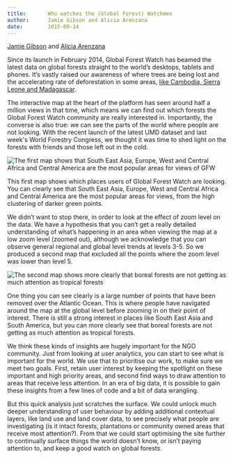 ```yaml
---
title:       Who watches the (Global Forest) Watchmen
author:      Jamie Gibson and Alicia Arenzana
date:        2015-09-14
---
```


[Jamie Gibson](http://www.vizzuality.com/about/jamie-gibson) and [Alicia Arenzana](http://www.vizzuality.com/about/alicia-arenzana)

Since its launch in February 2014, Global Forest Watch has beamed the latest data on global forests straight to the world’s desktops, tablets and phones. It’s vastly raised our awareness of where trees are being lost and the accelerating rate of deforestation in some areas, [like Cambodia, Sierra Leone and Madagascar](http://blog.globalforestwatch.org/2015/09/2014-tree-cover-loss-2).

The interactive map at the heart of the platform has seen around half a million views in that time, which means we can find out which forests the Global Forest Watch community are really interested in. Importantly, the converse is also true: we can see the parts of the world where people are not looking. With the recent launch of the latest UMD dataset and last week's World Forestry Congress, we thought it was time to shed light on the forests with friends and those left out in the cold.

![The first map shows that South East Asia, Europe, West and Central Africa and Central America are the most popular areas for views of GFW](/assets/images/posts/71a.png)

This first map shows which places users of Global Forest Watch are looking. You can clearly see that South East Asia, Europe, West and Central Africa and Central America are the most popular areas for views, from the high clustering of darker green points.

We didn’t want to stop there, in order to look at the effect of zoom level on the data. We have a hypothesis that you can’t get a really detailed understanding of what’s happening in an area when viewing the map at a low zoom level (zoomed out), although we acknowledge that you can observe general regional and global level trends at levels 3-5. So we produced a second map that excluded all the points where the zoom level was lower than level 5.

![The second map shows more clearly that boreal forests are not getting as much attention as tropical forests](/assets/images/posts/71b.png)

One thing you can see clearly is a large number of points that have been removed over the Atlantic Ocean. This is where people have navigated around the map at the global level before zooming in on their point of interest. There is still a strong interest in places like South East Asia and South America, but you can more clearly see that boreal forests are not getting as much attention as tropical forests.

We think these kinds of insights are hugely important for the NGO community. Just from looking at user analytics, you can start to see what is important for the world. We use that to prioritise our work, to make sure we meet two goals. First, retain user interest by keeping the spotlight on these important and high priority areas, and second find ways to draw attention to areas that receive less attention. In an era of big data, it is possible to gain these insights from a few lines of code and a bit of data wrangling.

But this quick analysis just scratches the surface. We could unlock much deeper understanding of user behaviour by adding additional contextual layers, like land use and land cover data, to see precisely what people are investigating (is it intact forests, plantations or community owned areas that receive most attention?). From that we could start optimising the site further to continually surface things the world doesn’t know, or isn’t paying attention to, and keep a good watch on global forests.
